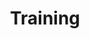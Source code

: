 ---
layout: training
title: Training
permalink: /training/

# Pagination
paginate:
  collection: trainings
  permalink: /:num/
  discardPastItems: true
  title_suffix: ""
---